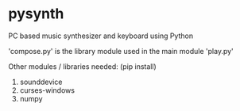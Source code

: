 # pysynth
PC based music synthesizer and keyboard using Python

'compose.py' is the library module used in the main module 'play.py'

Other modules / libraries needed: (pip install)

1. sounddevice
2. curses-windows
3. numpy
